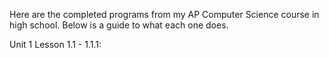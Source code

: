 Here are the completed programs from my AP Computer Science course in high school. Below is a guide to what each one does.

Unit 1
  Lesson 1.1
    - 1.1.1: 
